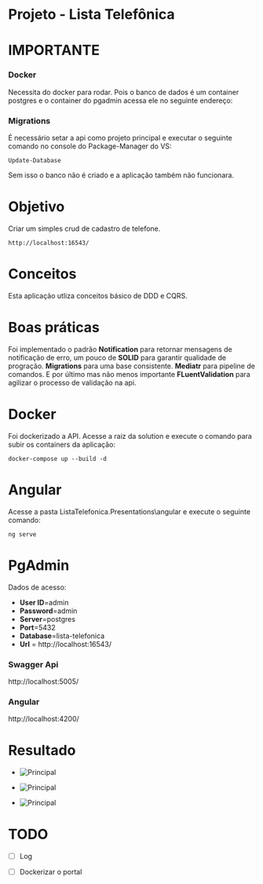 # Projeto - Lista Telefônica

# IMPORTANTE
### Docker
Necessita do docker para rodar. Pois o banco de dados é um container postgres e o container do pgadmin acessa ele no seguinte endereço:

### Migrations
É necessário setar a api como projeto principal e executar o seguinte comando no console do Package-Manager do VS:

```
Update-Database
```

Sem isso o banco não é criado e a aplicação também não funcionara.


# Objetivo
Criar um simples crud de cadastro de telefone.

```
http://localhost:16543/
```

# Conceitos
Esta aplicação utliza conceitos básico de DDD e CQRS.

# Boas práticas
Foi implementado o padrão **Notification** para retornar mensagens de notificação de erro, um pouco de **SOLID** para garantir qualidade de progração. **Migrations** para uma base consistente. **Mediatr** para pipeline de comandos. E por último mas não menos importante **FLuentValidation** para agilizar o processo de validação na api.

# Docker
Foi dockerizado a API. 
Acesse a raiz da solution e execute o comando para subir os containers da aplicação:

```
docker-compose up --build -d
```

# Angular 
Acesse a pasta ListaTelefonica.Presentations\angular e execute o seguinte comando:

```
ng serve
```

# PgAdmin
Dados de acesso:

- **User ID**=admin
- **Password**=admin 
- **Server**=postgres
- **Port**=5432
- **Database**=lista-telefonica
- **Url** = http://localhost:16543/

### Swagger Api
http://localhost:5005/

### Angular
http://localhost:4200/ 

# Resultado

- ![Principal](https://github.com/phillrog/lista-telefonica/blob/master/img/principal.png)

- ![Principal](https://github.com/phillrog/lista-telefonica/blob/master/img/cadastro.png)

- ![Principal](https://github.com/phillrog/lista-telefonica/blob/master/img/editar.png)

# TODO

- [ ] Log
- [ ] Dockerizar o portal

